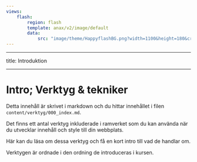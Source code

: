 ```yaml
---
views:
    flash:
        region: flash
        template: anax/v2/image/default
        data:
            src: "image/theme/HappyflashBG.png?width=1100&height=180&crop-to-fit&area=0,0,30,0"
---
```


---
title: Introduktion

---
Intro; Verktyg & tekniker
=========================

Detta innehåll är skrivet i markdown och du hittar innehållet i filen `content/verktyg/000_index.md`.

Det finns ett antal verktyg inkluderade i ramverket som du kan använda när du utvecklar innehåll och style till din webbplats.

Här kan du läsa om dessa verktyg och få en kort intro till vad de handlar om. 

Verktygen är ordnade i den ordning de introduceras i kursen.

